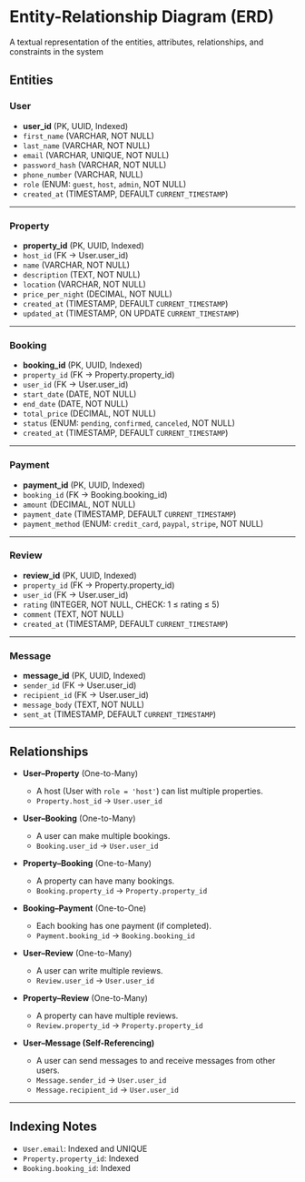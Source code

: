 # Entity-Relationship Diagram (ERD)

A textual representation of the entities, attributes, relationships, and constraints in the system

## Entities

### User
- **user_id** (PK, UUID, Indexed)  
- `first_name` (VARCHAR, NOT NULL)  
- `last_name` (VARCHAR, NOT NULL)  
- `email` (VARCHAR, UNIQUE, NOT NULL)  
- `password_hash` (VARCHAR, NOT NULL)  
- `phone_number` (VARCHAR, NULL)  
- `role` (ENUM: `guest`, `host`, `admin`, NOT NULL)  
- `created_at` (TIMESTAMP, DEFAULT `CURRENT_TIMESTAMP`)  

---

### Property
- **property_id** (PK, UUID, Indexed)  
- `host_id` (FK → User.user_id)  
- `name` (VARCHAR, NOT NULL)  
- `description` (TEXT, NOT NULL)  
- `location` (VARCHAR, NOT NULL)  
- `price_per_night` (DECIMAL, NOT NULL)  
- `created_at` (TIMESTAMP, DEFAULT `CURRENT_TIMESTAMP`)  
- `updated_at` (TIMESTAMP, ON UPDATE `CURRENT_TIMESTAMP`)  

---

### Booking
- **booking_id** (PK, UUID, Indexed)  
- `property_id` (FK → Property.property_id)  
- `user_id` (FK → User.user_id)  
- `start_date` (DATE, NOT NULL)  
- `end_date` (DATE, NOT NULL)  
- `total_price` (DECIMAL, NOT NULL)  
- `status` (ENUM: `pending`, `confirmed`, `canceled`, NOT NULL)  
- `created_at` (TIMESTAMP, DEFAULT `CURRENT_TIMESTAMP`)  

---

### Payment
- **payment_id** (PK, UUID, Indexed)  
- `booking_id` (FK → Booking.booking_id)  
- `amount` (DECIMAL, NOT NULL)  
- `payment_date` (TIMESTAMP, DEFAULT `CURRENT_TIMESTAMP`)  
- `payment_method` (ENUM: `credit_card`, `paypal`, `stripe`, NOT NULL)  

---

### Review
- **review_id** (PK, UUID, Indexed)  
- `property_id` (FK → Property.property_id)  
- `user_id` (FK → User.user_id)  
- `rating` (INTEGER, NOT NULL, CHECK: 1 ≤ rating ≤ 5)  
- `comment` (TEXT, NOT NULL)  
- `created_at` (TIMESTAMP, DEFAULT `CURRENT_TIMESTAMP`)  

---

### Message
- **message_id** (PK, UUID, Indexed)  
- `sender_id` (FK → User.user_id)  
- `recipient_id` (FK → User.user_id)  
- `message_body` (TEXT, NOT NULL)  
- `sent_at` (TIMESTAMP, DEFAULT `CURRENT_TIMESTAMP`)  

---

## Relationships

- **User–Property** (One-to-Many)  
  - A host (User with `role = 'host'`) can list multiple properties.  
  - `Property.host_id` → `User.user_id`

- **User–Booking** (One-to-Many)  
  - A user can make multiple bookings.  
  - `Booking.user_id` → `User.user_id`

- **Property–Booking** (One-to-Many)  
  - A property can have many bookings.  
  - `Booking.property_id` → `Property.property_id`

- **Booking–Payment** (One-to-One)  
  - Each booking has one payment (if completed).  
  - `Payment.booking_id` → `Booking.booking_id`

- **User–Review** (One-to-Many)  
  - A user can write multiple reviews.  
  - `Review.user_id` → `User.user_id`

- **Property–Review** (One-to-Many)  
  - A property can have multiple reviews.  
  - `Review.property_id` → `Property.property_id`

- **User–Message (Self-Referencing)**  
  - A user can send messages to and receive messages from other users.  
  - `Message.sender_id` → `User.user_id`  
  - `Message.recipient_id` → `User.user_id`  

---

## Indexing Notes

- `User.email`: Indexed and UNIQUE  
- `Property.property_id`: Indexed  
- `Booking.booking_id`: Indexed  
